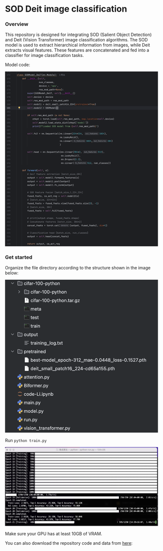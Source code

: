 # SOD Deit image classification

### Overview

This repository is designed for integrating SOD (Salient Object Detection) and Deit (Vision Transformer) image classification algorithms. The SOD model is used to extract hierarchical information from images, while Deit extracts visual features. These features are concatenated and fed into a classifier for image classification tasks. 

Model code:

![image.png](SOD%20Deit%20image%20classification%2014e66add97068028be56c1b6fe3d0458/image.png)

### Get started

Organize the file directory according to the structure shown in the image below:

![image.png](SOD%20Deit%20image%20classification%2014e66add97068028be56c1b6fe3d0458/image%201.png)

Run `python train.py`

![image.png](SOD%20Deit%20image%20classification%2014e66add97068028be56c1b6fe3d0458/image%202.png)

Make sure your GPU has at least 10GB of VRAM.

You can also download the repository code and data from [here](https://onedrive.live.com/?authkey=%21AGJF4zB9xJnES%5FE&id=12ACBC11182A243B%21494530&cid=12ACBC11182A243B&parId=root&parQt=sharedby&o=OneUp):